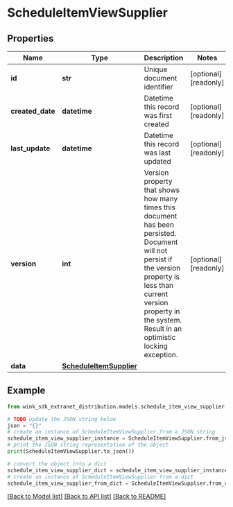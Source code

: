 # ScheduleItemViewSupplier


## Properties

Name | Type | Description | Notes
------------ | ------------- | ------------- | -------------
**id** | **str** | Unique document identifier | [optional] [readonly] 
**created_date** | **datetime** | Datetime this record was first created | [optional] [readonly] 
**last_update** | **datetime** | Datetime this record was last updated | [optional] [readonly] 
**version** | **int** | Version property that shows how many times this document has been persisted. Document will not persist if the version property is less than current version property in the system. Result in an optimistic locking exception. | [optional] [readonly] 
**data** | [**ScheduleItemSupplier**](ScheduleItemSupplier.md) |  | 

## Example

```python
from wink_sdk_extranet_distribution.models.schedule_item_view_supplier import ScheduleItemViewSupplier

# TODO update the JSON string below
json = "{}"
# create an instance of ScheduleItemViewSupplier from a JSON string
schedule_item_view_supplier_instance = ScheduleItemViewSupplier.from_json(json)
# print the JSON string representation of the object
print(ScheduleItemViewSupplier.to_json())

# convert the object into a dict
schedule_item_view_supplier_dict = schedule_item_view_supplier_instance.to_dict()
# create an instance of ScheduleItemViewSupplier from a dict
schedule_item_view_supplier_from_dict = ScheduleItemViewSupplier.from_dict(schedule_item_view_supplier_dict)
```
[[Back to Model list]](../README.md#documentation-for-models) [[Back to API list]](../README.md#documentation-for-api-endpoints) [[Back to README]](../README.md)


